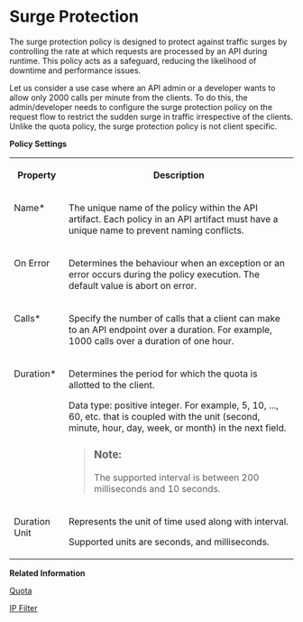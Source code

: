 <!-- loio3d14745b85894b28abe780504c107373 -->

# Surge Protection

The surge protection policy is designed to protect against traffic surges by controlling the rate at which requests are processed by an API during runtime. This policy acts as a safeguard, reducing the likelihood of downtime and performance issues.

Let us consider a use case where an API admin or a developer wants to allow only 2000 calls per minute from the clients. To do this, the admin/developer needs to configure the surge protection policy on the request flow to restrict the sudden surge in traffic irrespective of the clients. Unlike the quota policy, the surge protection policy is not client specific.

**Policy Settings**


<table>
<tr>
<th valign="top">

Property

</th>
<th valign="top">

Description

</th>
</tr>
<tr>
<td valign="top">

Name\*

</td>
<td valign="top">

The unique name of the policy within the API artifact. Each policy in an API artifact must have a unique name to prevent naming conflicts.

</td>
</tr>
<tr>
<td valign="top">

On Error

</td>
<td valign="top">

Determines the behaviour when an exception or an error occurs during the policy execution. The default value is abort on error.

</td>
</tr>
<tr>
<td valign="top">

Calls\*

</td>
<td valign="top">

Specify the number of calls that a client can make to an API endpoint over a duration. For example, 1000 calls over a duration of one hour.

</td>
</tr>
<tr>
<td valign="top">

Duration\*

</td>
<td valign="top">

Determines the period for which the quota is allotted to the client.

Data type: positive integer. For example, 5, 10, ..., 60, etc. that is coupled with the unit \(second, minute, hour, day, week, or month\) in the next field.

> ### Note:  
> The supported interval is between 200 milliseconds and 10 seconds.



</td>
</tr>
<tr>
<td valign="top">

Duration Unit

</td>
<td valign="top">

Represents the unit of time used along with interval.

Supported units are seconds, and milliseconds.

</td>
</tr>
</table>

**Related Information**  


[Quota](quota-2aecf15.md "The Quota policy defines the number of requests an application can submit to an API endpoint over a given period of time.")

[IP Filter](ip-filter-3a8b424.md "The IP filter policy allows or denies calls from specific IP addresses or address ranges.")

